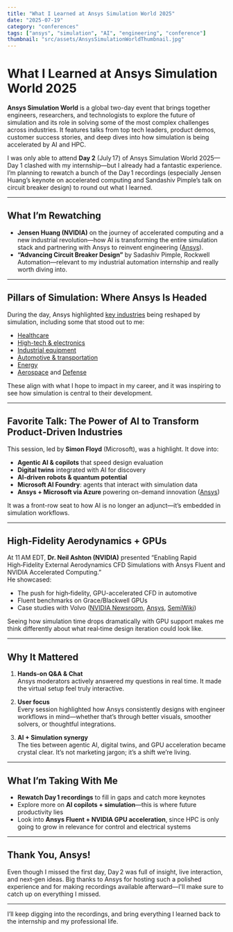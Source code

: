 ```yaml
---
title: "What I Learned at Ansys Simulation World 2025"
date: "2025-07-19"
category: "conferences"
tags: ["ansys", "simulation", "AI", "engineering", "conference"]
thumbnail: "src/assets/AnsysSimulationWorldThumbnail.jpg"
---
```


# What I Learned at Ansys Simulation World 2025

**Ansys Simulation World** is a global two-day event that brings together engineers, researchers, and technologists to explore the future of simulation and its role in solving some of the most complex challenges across industries. It features talks from top tech leaders, product demos, customer success stories, and deep dives into how simulation is being accelerated by AI and HPC.

I was only able to attend **Day 2** (July 17) of Ansys Simulation World 2025—Day 1 clashed with my internship—but I already had a fantastic experience. I’m planning to rewatch a bunch of the Day 1 recordings (especially Jensen Huang’s keynote on accelerated computing and Sandashiv Pimple’s talk on circuit breaker design) to round out what I learned.

---

## What I’m Rewatching

- **Jensen Huang (NVIDIA)** on the journey of accelerated computing and a new industrial revolution—how AI is transforming the entire simulation stack and partnering with Ansys to reinvent engineering ([Ansys](https://www.ansys.com/blog/simulation-world-2025-learn-from-leaders)).  
- **“Advancing Circuit Breaker Design”** by Sadashiv Pimple, Rockwell Automation—relevant to my industrial automation internship and really worth diving into.

---

## Pillars of Simulation: Where Ansys Is Headed

During the day, Ansys highlighted [key industries](https://www.ansys.com/industries/) being reshaped by simulation, including some that stood out to me:

- [Healthcare](https://www.ansys.com/industries/healthcare)  
- [High-tech & electronics](https://www.ansys.com/industries/high-tech)  
- [Industrial equipment](https://www.ansys.com/industries/industrial-equipment)  
- [Automotive & transportation](https://www.ansys.com/industries/transportation-and-mobility)  
- [Energy](https://www.ansys.com/industries/energy)  
- [Aerospace](https://www.ansys.com/industries/aerospace) and [Defense](https://www.ansys.com/industries/defense)

These align with what I hope to impact in my career, and it was inspiring to see how simulation is central to their development.

---

## Favorite Talk: The Power of AI to Transform Product‑Driven Industries

This session, led by **Simon Floyd** (Microsoft), was a highlight. It dove into:

- **Agentic AI & copilots** that speed design evaluation  
- **Digital twins** integrated with AI for discovery  
- **AI-driven robots & quantum potential**  
- **Microsoft AI Foundry**: agents that interact with simulation data  
- **Ansys + Microsoft via Azure** powering on-demand innovation ([Ansys](https://www.ansys.com/products/cloud/ansys-access))

It was a front-row seat to how AI is no longer an adjunct—it’s embedded in simulation workflows.

---

## High‑Fidelity Aerodynamics + GPUs

At 11 AM EDT, **Dr. Neil Ashton (NVIDIA)** presented “Enabling Rapid High‑Fidelity External Aerodynamics CFD Simulations with Ansys Fluent and NVIDIA Accelerated Computing.”  
He showcased:

- The push for high‑fidelity, GPU-accelerated CFD in automotive  
- Fluent benchmarks on Grace/Blackwell GPUs  
- Case studies with Volvo ([NVIDIA Newsroom](https://nvidianews.nvidia.com/news/nvidia-builds-worlds-first-industrial-ai-cloud-to-advance-european-manufacturing), [Ansys](https://www.ansys.com/blog/new-era-ansys-fluent-computations), [SemiWiki](https://semiwiki.com/eda/ansys-inc/343263-unleash-the-power-nvidia-gpus-ansys-simulation/))  

Seeing how simulation time drops dramatically with GPU support makes me think differently about what real‑time design iteration could look like.

---

## Why It Mattered

1. **Hands-on Q&A & Chat**  
   Ansys moderators actively answered my questions in real time. It made the virtual setup feel truly interactive.

2. **User focus**  
   Every session highlighted how Ansys consistently designs with engineer workflows in mind—whether that’s through better visuals, smoother solvers, or thoughtful integrations.

3. **AI + Simulation synergy**  
   The ties between agentic AI, digital twins, and GPU acceleration became crystal clear. It’s not marketing jargon; it’s a shift we’re living.

---

## What I’m Taking With Me

- **Rewatch Day 1 recordings** to fill in gaps and catch more keynotes  
- Explore more on **AI copilots + simulation**—this is where future productivity lies  
- Look into **Ansys Fluent + NVIDIA GPU acceleration**, since HPC is only going to grow in relevance for control and electrical systems

---

## Thank You, Ansys!

Even though I missed the first day, Day 2 was full of insight, live interaction, and next‑gen ideas. Big thanks to Ansys for hosting such a polished experience and for making recordings available afterward—I'll make sure to catch up on everything I missed.

---

I’ll keep digging into the recordings, and bring everything I learned back to the internship and my professional life.


